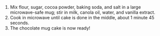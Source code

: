 1. Mix flour, sugar, cocoa powder, baking soda, and salt in a large microwave-safe mug; stir in milk, canola oil, water, and vanilla extract.
2. Cook in microwave until cake is done in the middle, about 1 minute 45 seconds.
3. The chocolate mug cake is now ready!